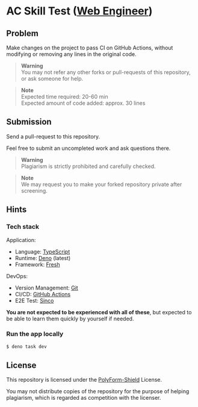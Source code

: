 # AC Skill Test ([Web Engineer](https://activeconnector.notion.site/Active-Connector-Web-Engineer-002bfe6bbd764d5e9790b51651497952))

## Problem

Make changes on the project to pass CI on GitHub Actions, without modifying or
removing any lines in the original code.

> **Warning**\
> You may not refer any other forks or pull-requests of this repository, or ask
> someone for help.

> **Note**\
> Expected time required: 20-60 min\
> Expected amount of code added: approx. 30 lines

## Submission

Send a pull-request to this repository.

Feel free to submit an uncompleted work and ask questions there.

> **Warning**\
> Plagiarism is strictly prohibited and carefully checked.

> **Note**\
> We may request you to make your forked repository private after screening.

## Hints

### Tech stack

Application:

- Language: [TypeScript](https://www.typescriptlang.org/)
- Runtime: [Deno](https://deno.land/) (latest)
- Framework: [Fresh](https://fresh.deno.dev/)

DevOps:

- Version Management: [Git](https://git-scm.com/)
- CI/CD: [GitHub Actions](https://github.co.jp/features/actions)
- E2E Test: [Sinco](https://drash.land/sinco/)

**You are not expected to be experienced with all of these**, but expected to be
able to learn them quickly by yourself if needed.

### Run the app locally

```sh
$ deno task dev
```

## License

This repository is licensed under the [PolyForm-Shield](LICENSE.md) License.

You may not distribute copies of the repository for the purpose of helping
plagiarism, which is regarded as competition with the licenser.
